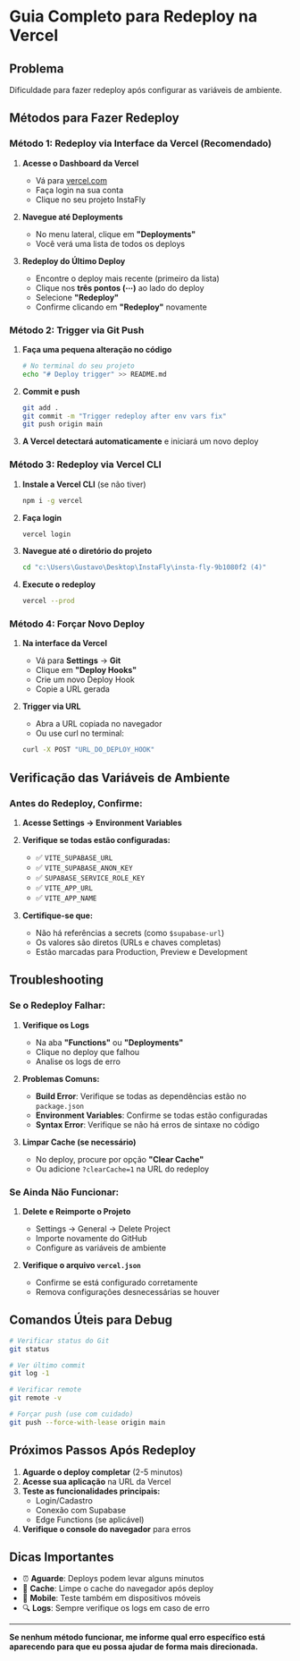 # Guia Completo para Redeploy na Vercel

## Problema
Dificuldade para fazer redeploy após configurar as variáveis de ambiente.

## Métodos para Fazer Redeploy

### Método 1: Redeploy via Interface da Vercel (Recomendado)

1. **Acesse o Dashboard da Vercel**
   - Vá para [vercel.com](https://vercel.com)
   - Faça login na sua conta
   - Clique no seu projeto InstaFly

2. **Navegue até Deployments**
   - No menu lateral, clique em **"Deployments"**
   - Você verá uma lista de todos os deploys

3. **Redeploy do Último Deploy**
   - Encontre o deploy mais recente (primeiro da lista)
   - Clique nos **três pontos (⋯)** ao lado do deploy
   - Selecione **"Redeploy"**
   - Confirme clicando em **"Redeploy"** novamente

### Método 2: Trigger via Git Push

1. **Faça uma pequena alteração no código**
   ```bash
   # No terminal do seu projeto
   echo "# Deploy trigger" >> README.md
   ```

2. **Commit e push**
   ```bash
   git add .
   git commit -m "Trigger redeploy after env vars fix"
   git push origin main
   ```

3. **A Vercel detectará automaticamente** e iniciará um novo deploy

### Método 3: Redeploy via Vercel CLI

1. **Instale a Vercel CLI** (se não tiver)
   ```bash
   npm i -g vercel
   ```

2. **Faça login**
   ```bash
   vercel login
   ```

3. **Navegue até o diretório do projeto**
   ```bash
   cd "c:\Users\Gustavo\Desktop\InstaFly\insta-fly-9b1080f2 (4)"
   ```

4. **Execute o redeploy**
   ```bash
   vercel --prod
   ```

### Método 4: Forçar Novo Deploy

1. **Na interface da Vercel**
   - Vá para **Settings** → **Git**
   - Clique em **"Deploy Hooks"**
   - Crie um novo Deploy Hook
   - Copie a URL gerada

2. **Trigger via URL**
   - Abra a URL copiada no navegador
   - Ou use curl no terminal:
   ```bash
   curl -X POST "URL_DO_DEPLOY_HOOK"
   ```

## Verificação das Variáveis de Ambiente

### Antes do Redeploy, Confirme:

1. **Acesse Settings → Environment Variables**
2. **Verifique se todas estão configuradas:**
   - ✅ `VITE_SUPABASE_URL`
   - ✅ `VITE_SUPABASE_ANON_KEY`
   - ✅ `SUPABASE_SERVICE_ROLE_KEY`
   - ✅ `VITE_APP_URL`
   - ✅ `VITE_APP_NAME`

3. **Certifique-se que:**
   - Não há referências a secrets (como `$supabase-url`)
   - Os valores são diretos (URLs e chaves completas)
   - Estão marcadas para Production, Preview e Development

## Troubleshooting

### Se o Redeploy Falhar:

1. **Verifique os Logs**
   - Na aba **"Functions"** ou **"Deployments"**
   - Clique no deploy que falhou
   - Analise os logs de erro

2. **Problemas Comuns:**
   - **Build Error**: Verifique se todas as dependências estão no `package.json`
   - **Environment Variables**: Confirme se todas estão configuradas
   - **Syntax Error**: Verifique se não há erros de sintaxe no código

3. **Limpar Cache (se necessário)**
   - No deploy, procure por opção **"Clear Cache"**
   - Ou adicione `?clearCache=1` na URL do redeploy

### Se Ainda Não Funcionar:

1. **Delete e Reimporte o Projeto**
   - Settings → General → Delete Project
   - Importe novamente do GitHub
   - Configure as variáveis de ambiente

2. **Verifique o arquivo `vercel.json`**
   - Confirme se está configurado corretamente
   - Remova configurações desnecessárias se houver

## Comandos Úteis para Debug

```bash
# Verificar status do Git
git status

# Ver último commit
git log -1

# Verificar remote
git remote -v

# Forçar push (use com cuidado)
git push --force-with-lease origin main
```

## Próximos Passos Após Redeploy

1. **Aguarde o deploy completar** (2-5 minutos)
2. **Acesse sua aplicação** na URL da Vercel
3. **Teste as funcionalidades principais:**
   - Login/Cadastro
   - Conexão com Supabase
   - Edge Functions (se aplicável)
4. **Verifique o console do navegador** para erros

## Dicas Importantes

- ⏰ **Aguarde**: Deploys podem levar alguns minutos
- 🔄 **Cache**: Limpe o cache do navegador após deploy
- 📱 **Mobile**: Teste também em dispositivos móveis
- 🔍 **Logs**: Sempre verifique os logs em caso de erro

---

**Se nenhum método funcionar, me informe qual erro específico está aparecendo para que eu possa ajudar de forma mais direcionada.**